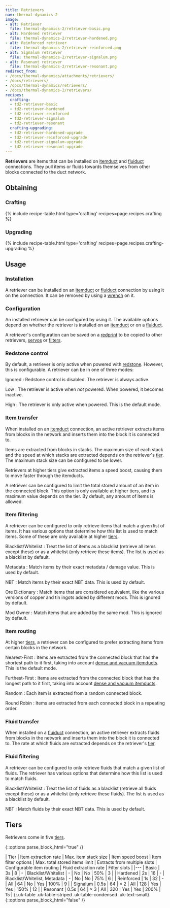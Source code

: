 ```yaml
---
title: Retrievers
nav: thermal-dynamics-2
image:
- alt: Retriever
  file: thermal-dynamics-2/retriever-basic.png
- alt: Hardened retriever
  file: thermal-dynamics-2/retriever-hardened.png
- alt: Reinforced retriever
  file: thermal-dynamics-2/retriever-reinforced.png
- alt: Signalum retriever
  file: thermal-dynamics-2/retriever-signalum.png
- alt: Resonant retriever
  file: thermal-dynamics-2/retriever-resonant.png
redirect_from:
- /docs/thermal-dynamics/attachments/retrievers/
- /docs/retrievers/
- /docs/thermal-dynamics/retrievers/
- /docs/thermal-dynamics-2/retrievers/
recipes:
  crafting:
  - td2-retriever-basic
  - td2-retriever-hardened
  - td2-retriever-reinforced
  - td2-retriever-signalum
  - td2-retriever-resonant
  crafting-upgrading:
  - td2-retriever-hardened-upgrade
  - td2-retriever-reinforced-upgrade
  - td2-retriever-signalum-upgrade
  - td2-retriever-resonant-upgrade
---
```


**Retrievers** are items that can be installed on [itemduct](/docs/1.12/thermal-dynamics-2/itemduct/)
and [fluiduct](/docs/1.12/thermal-dynamics-2/fluiduct/) connections. They pull items or fluids towards
themselves from other blocks connected to the duct network.


Obtaining
--------

### Crafting
{% include recipe-table.html type='crafting' recipes=page.recipes.crafting %}

### Upgrading
{% include recipe-table.html type='crafting' recipes=page.recipes.crafting-upgrading %}


Usage
-----

### Installation
A retriever can be installed on an [itemduct](/docs/1.12/thermal-dynamics-2/itemduct/) or
[fluiduct](/docs/1.12/thermal-dynamics-2/fluiduct/) connection by using it on the connection. It can be
removed by using a [wrench](/docs/1.12/wrenches/) on it.

### Configuration
An installed retriever can be configured by using it. The available options
depend on whether the retriever is installed on an [itemduct](/docs/1.12/thermal-dynamics-2/itemduct/)
or on a [fluiduct](/docs/1.12/thermal-dynamics-2/fluiduct/).

A retriever's configuration can be saved on a [redprint](/docs/1.12/thermal-foundation-2/redprint/) to be
copied to other retrievers, [servos](/docs/1.12/thermal-dynamics-2/servos/) or
[filters](/docs/1.12/thermal-dynamics-2/filters/).

### Redstone control
By default, a retriever is only active when powered with
[redstone](https://minecraft.gamepedia.com/Redstone). However, this is
configurable. A retriever can be in one of three modes:

Ignored
: Redstone control is disabled. The retriever is always active.

Low
: The retriever is active when *not* powered. When powered, it becomes inactive.

High
: The retriever is only active when powered. This is the default mode.

### Item transfer
When installed on an [itemduct](/docs/1.12/thermal-dynamics-2/itemduct/) connection, an active retriever
extracts items from blocks in the network and inserts them into the block it is
connected to.

Items are extracted from blocks in stacks. The maximum size of each stack and
the speed at which stacks are extracted depends on the retriever's
[tier](#tiers). The maximum stack size can be configured to be lower.

Retrievers at higher tiers give extracted items a speed boost, causing them to move
faster through the itemducts.

A retriever can be configured to limit the total stored amount of an item in the
connected block. This option is only available at higher tiers, and its maximum
value depends on the tier. By default, any amount of items is allowed.

### Item filtering
A retriever can be configured to only retrieve items that match a given list of
items. It has various options that determine how this list is used to match
items. Some of these are only available at higher [tiers](#tiers).

Blacklist/Whitelist
: Treat the list of items as a blacklist (retrieve all items except these) or as
a whitelist (only retrieve these items). The list is used as a blacklist by
default.

Metadata
: Match items by their exact metadata / damage value. This is used by default.

NBT
: Match items by their exact NBT data. This is used by default.

Ore Dictionary
: Match items that are considered equivalent, like the various versions of
copper and tin ingots added by different mods. This is ignored by default.

Mod Owner
: Match items that are added by the same mod. This is ignored by default.

### Item routing
At higher [tiers](#tiers), a retriever can be configured to prefer extracting
items from certain blocks in the network.

Nearest-First
: Items are extracted from the connected block that has the shortest path to it
first, taking into account [dense and vacuum
itemducts](/docs/1.12/thermal-dynamics-2/itemduct/#item-transfer). This is the default mode.

Furthest-First
: Items are extracted from the connected block that has the longest path to it
first, taking into account [dense and vacuum
itemducts](/docs/1.12/thermal-dynamics-2/itemduct/#item-transfer).

Random
: Each item is extracted from a random connected block.

Round Robin
: Items are extracted from each connected block in a repeating order.

### Fluid transfer
When installed on a [fluiduct](/docs/1.12/thermal-dynamics-2/fluiduct/) connection, an active retriever
extracts fluids from blocks in the network and inserts them into the block it is
connected to. The rate at which fluids are extracted depends on the retriever's
[tier](#tiers).

### Fluid filtering
A retriever can be configured to only retrieve fluids that match a given list of
fluids. The retriever has various options that determine how this list is used
to match fluids.

Blacklist/Whitelist
: Treat the list of fluids as a blacklist (retrieve all fluids except these) or
as a whitelist (only retrieve these fluids). The list is used as a blacklist by
default.

NBT
: Match fluids by their exact NBT data. This is used by default.


Tiers
-----

Retrievers come in five [tiers](/docs/1.12/thermal-foundation-2/tiers/).

{::options parse_block_html="true" /}
<div class="uk-overflow-container">
| Tier | Item extraction rate | Max. item stack size | Item speed boost | Item filter options | Max. total stored items limit | Extracts from multiple slots | Configurable item routing | Fluid extraction rate | Filter slots |
|---
| Basic | 3s | 8 | - | Blacklist/Whitelist | - | No | No | 50% | 3 |
| Hardened | 2s | 16 | - | Blacklist/Whitelist, Metadata | - | No | No | 75% | 6 |
| Reinforced | 1s | 32 | - | All | 64 | No | Yes | 100% | 9 |
| Signalum | 0.5s | 64 | × 2 | All | 128 | Yes | Yes | 150% | 12 |
| Resonant | 0.5s | 64 | × 3 | All | 320 | Yes | Yes | 200% | 15 |
{:.uk-table .uk-table-striped .uk-table-condensed .uk-text-small}
</div>
{::options parse_block_html="false" /}
